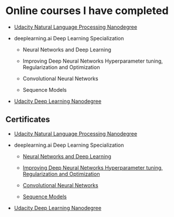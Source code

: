 # Online courses I have completed


* [Udacity Natural Language Processing Nanodegree](https://github.com/vgkortsas/Online_courses/tree/master/Udacity_Natural_Language_Processing_Nanodegree)

* deeplearning.ai Deep Learning Specialization 

	* Neural Networks and Deep Learning

	* Improving Deep Neural Networks Hyperparameter tuning, Regularization and Optimization

	* Convolutional Neural Networks

	* Sequence Models


* [Udacity Deep Learning Nanodegree](https://github.com/vgkortsas/Online_courses/tree/master/Udacity_Deep_Learning_Nanodegree)

## Certificates

* [Udacity Natural Language Processing Nanodegree](https://github.com/vgkortsas/Online_courses/blob/master/Certificates/Udacity%20NLP%20graduation%20certificate.pdf)

* deeplearning.ai Deep Learning Specialization 

	* [Neural Networks and Deep Learning](https://github.com/vgkortsas/Online_courses/blob/master/Certificates/Neural%20Networks%20and%20Deep%20Learning%20certificate.pdf)

	* [Improving Deep Neural Networks Hyperparameter tuning, Regularization and Optimization](https://github.com/vgkortsas/Online_courses/blob/master/Certificates/Improving%20Deep%20Neural%20Networks%20Hyperparameter%20tuning%2C%20Regularization%20and%20Optimization%20certificate.pdf)

	* [Convolutional Neural Networks](https://github.com/vgkortsas/Online_courses/blob/master/Certificates/Convolutional%20Neural%20Networks%20Certificate.pdf)

	* [Sequence Models](https://github.com/vgkortsas/Online_courses/blob/master/Certificates/Sequence%20Models%20Coursera%20certificate.pdf)

* [Udacity Deep Learning Nanodegree](https://github.com/vgkortsas/Online_courses/blob/master/Certificates/Udacity%20DL%20graduation%20certificate.pdf)



